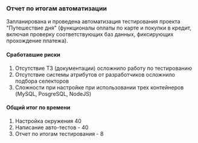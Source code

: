 ### Отчет по итогам автоматизации

Запланирована и проведена автоматизация тестирования проекта "Путешествие дня" (функционалы оплаты по карте и покупки в кредит, включая проверку соответствующих баз данных, фиксирующих прохождение платежа).

#### Сработавшие риски
1. Отсутствие ТЗ (документации) осложнило работу по тестированию
2. Отсутствие системы атрибутов от разработчиков осложнило подбора селекторов
3. Сложности при настройке при использовании трех контейнеров (MySQL, PosgreSQL, NodeJS)

#### Общий итог по времени
1. Настройка окружения 40 
2. Написание авто-тестов - 40
3. Отчет по итогам тестирования - 8